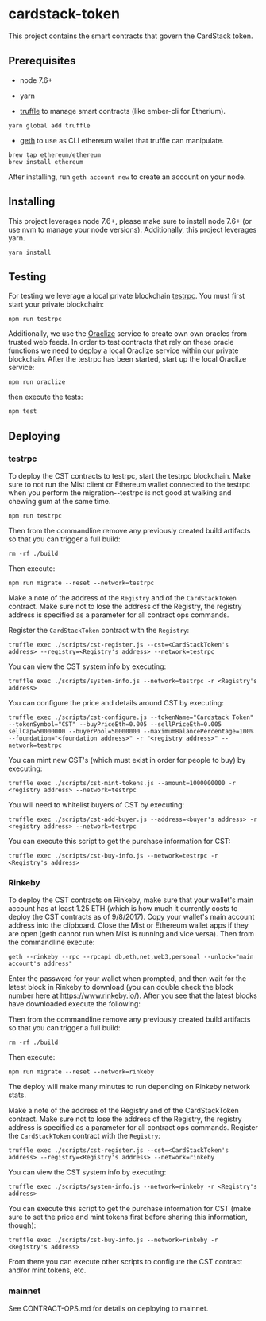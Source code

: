 # cardstack-token
This project contains the smart contracts that govern the CardStack token.

## Prerequisites
* node 7.6+

* yarn

* [truffle](http://truffleframework.com/) to manage smart contracts (like ember-cli for Etherium). 
```
yarn global add truffle
```

* [geth](https://github.com/ethereum/go-ethereum/wiki/Installation-Instructions-for-Mac) to use as CLI ethereum wallet that truffle can manipulate.
```
brew tap ethereum/ethereum
brew install ethereum
```
After installing, run `geth account new` to create an account on your node.

## Installing
This project leverages node 7.6+, please make sure to install node 7.6+ (or use nvm to manage your node versions). Additionally, this project leverages yarn.

```
yarn install
```


## Testing
For testing we leverage a local private blockchain [testrpc](https://github.com/ethereumjs/testrpc). You must first start your private blockchain:
```
npm run testrpc
```

Additionally, we use the [Oraclize](http://www.oraclize.it/) service to create own own oracles from trusted web feeds. In order to test contracts that rely on these oracle functions we need to deploy a local Oraclize service within our private blockchain. After the testrpc has been started, start up the local Oraclize service:
```
npm run oraclize
```

then execute the tests:
```
npm test
```


## Deploying

### testrpc
To deploy the CST contracts to testrpc, start the testrpc blockchain. Make sure to not run the Mist client or Ethereum wallet connected to the testrpc when you perform the migration--testrpc is not good at walking and chewing gum at the same time.
```
npm run testrpc
```

Then from the commandline remove any previously created build artifacts so that you can trigger a full build:
```
rm -rf ./build
```

Then execute:
```
npm run migrate --reset --network=testrpc
```

Make a note of the address of the `Registry` and of the `CardStackToken` contract. Make sure not to lose the address of the Registry, the registry address is specified as a parameter for all contract ops commands.

Register the `CardStackToken` contract with the `Registry`:
```
truffle exec ./scripts/cst-register.js --cst=<CardStackToken's address> --registry=<Registry's address> --network=testrpc
```

You can view the CST system info by executing:
```
truffle exec ./scripts/system-info.js --network=testrpc -r <Registry's address> 
```

You can configure the price and details around CST by executing:
```
truffle exec ./scripts/cst-configure.js --tokenName="Cardstack Token" --tokenSymbol="CST" --buyPriceEth=0.005 --sellPriceEth=0.005 sellCap=50000000 --buyerPool=50000000 --maximumBalancePercentage=100% --foundation="<foundation address>" -r "<registry address>" --network=testrpc
```

You can mint new CST's (which must exist in order for people to buy) by executing:
```
truffle exec ./scripts/cst-mint-tokens.js --amount=1000000000 -r <registry address> --network=testrpc
```

You will need to whitelist buyers of CST by executing:
```
truffle exec ./scripts/cst-add-buyer.js --address=<buyer's address> -r <registry address> --network=testrpc
```

You can execute this script to get the purchase information for CST:
```
truffle exec ./scripts/cst-buy-info.js --network=testrpc -r <Registry's address>
```



### Rinkeby
To deploy the CST contracts on Rinkeby, make sure that your wallet's main account has at least 1.25 ETH (which is how much it currently costs to deploy the CST contracts as of 9/8/2017). Copy your wallet's main account address into the clipboard. Close the Mist or Ethereum wallet apps if they are open (geth cannot run when Mist is running and vice versa). Then from the commandline execute:
```
geth --rinkeby --rpc --rpcapi db,eth,net,web3,personal --unlock="main account's address"
```

Enter the password for your wallet when prompted, and then wait for the latest block in Rinkeby to download (you can double check the block number here at https://www.rinkeby.io/). After you see that the latest blocks have downloaded execute the following:

Then from the commandline remove any previously created build artifacts so that you can trigger a full build:
```
rm -rf ./build
```

Then execute:
```
npm run migrate --reset --network=rinkeby
```
The deploy will make many minutes to run depending on Rinkeby network stats.

Make a note of the address of the Registry and of the CardStackToken contract. Make sure not to lose the address of the Registry, the registry address is specified as a parameter for all contract ops commands.
Register the `CardStackToken` contract with the `Registry`:
```
truffle exec ./scripts/cst-register.js --cst=<CardStackToken's address> --registry=<Registry's address> --network=rinkeby
```

You can view the CST system info by executing:
```
truffle exec ./scripts/system-info.js --network=rinkeby -r <Registry's address> 
```

You can execute this script to get the purchase information for CST (make sure to set the price and mint tokens first before sharing this information, though):
```
truffle exec ./scripts/cst-buy-info.js --network=rinkeby -r <Registry's address>
```

From there you can execute other scripts to configure the CST contract and/or mint tokens, etc.

### mainnet
See CONTRACT-OPS.md for details on deploying to mainnet. 
